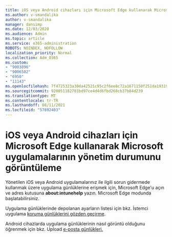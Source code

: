 ```yaml
---
title: iOS veya Android cihazları için Microsoft Edge kullanarak Microsoft uygulamalarının yönetim durumunu görüntüleme
ms.author: v-smandalika
author: v-smandalika
manager: dansimp
ms.date: 12/03/2020
ms.audience: Admin
ms.topic: article
ms.service: o365-administration
ROBOTS: NOINDEX, NOFOLLOW
localization_priority: Normal
ms.collection: Adm_O365
ms.custom:
- "9003896"
- "9006502"
- "6950"
- "11143"
ms.openlocfilehash: 7f4725323a30da42521c95c2f6ee8c72a1671150f251da193199d140f17beb66
ms.sourcegitcommit: 920051182781bd97ce4d4d6fbd268cb37b84d239
ms.translationtype: MT
ms.contentlocale: tr-TR
ms.lasthandoff: 08/11/2021
ms.locfileid: "57892403"
---
```

# <a name="view-the-management-status-of-microsoft-apps-by-using-microsoft-edge-for-ios-or-android-devices"></a>iOS veya Android cihazları için Microsoft Edge kullanarak Microsoft uygulamalarının yönetim durumunu görüntüleme

Yönetilen iOS veya Android uygulamalarınız ile ilgili sorun gidermede kullanmak üzere uygulama günlüklerine erişmek için, Microsoft Edge'u açın ve adres kutusuna **about:intunehelp** yazın. Microsoft Edge modunda başlatabilirsiniz.

Uygulama günlüklerinde depolanan ayarların listesi için bkz. İstemci uygulama [koruma günlüklerini gözden geçirme](https://docs.microsoft.com/mem/intune/apps/app-protection-policy-settings-log).

Android cihazlarda uygulama günlüklerinin nasıl görüntü olduğunu öğrenmek için bkz. Upload [e-posta günlükleri.](https://docs.microsoft.com/mem/intune/user-help/send-logs-to-your-it-admin-by-email-android)